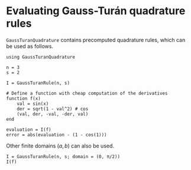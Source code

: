 # Evaluating Gauss-Turán quadrature rules

`GaussTuranQuadrature` contains precomputed quadrature rules, which can be used as follows.

```@example 1
using GaussTuranQuadrature

n = 3
s = 2

I = GaussTuranRule(n, s)
```

```@example 1
# Define a function with cheap computation of the derivatives
function f(x)
    val = sin(x)
    der = sqrt(1 - val^2) # cos
    (val, der, -val, -der, val)
end

evaluation = I(f)
error = abs(evaluation - (1 - cos(1)))
```

Other finite domains $(a,b)$ can also be used.

```@example 1
I = GaussTuranRule(n, s; domain = (0, π/2))
I(f)
```